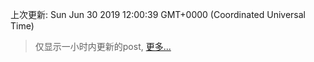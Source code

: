 
  
 上次更新: Sun Jun 30 2019 12:00:39 GMT+0000 (Coordinated Universal Time) 

 > 仅显示一小时内更新的post, [更多...](screenshots/)
  